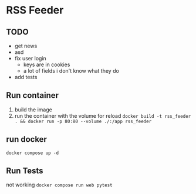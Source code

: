 # RSS Feeder

## TODO
- get news
- asd
- fix user login
    - keys are in cookies
    - a lot of fields i don't know what they do
- add tests

## Run container
1. build the image
2. run the container with the volume for reload
`docker build -t rss_feeder . && docker run -p 80:80 --volume ./:/app rss_feeder`

## run docker
`docker compose up -d`

## Run Tests
not working
`docker compose run web pytest`
